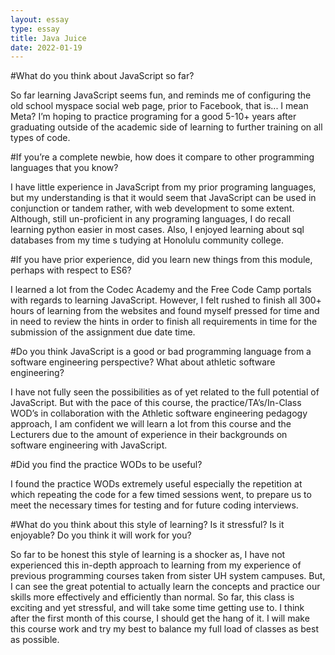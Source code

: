 ```yaml
---
layout: essay
type: essay
title: Java Juice
date: 2022-01-19
---
```





#What do you think about JavaScript so far? 

So far learning JavaScript seems fun, and reminds me of configuring the old school myspace social web 
    page, prior to Facebook, that is... I mean Meta? I’m hoping to practice programing for a good 5-10+ years after graduating outside 
    of the academic side of learning to further training on all types of code.

#If you’re a complete newbie, how does it compare to other programming languages that you 
know? 

I have little experience in JavaScript from my prior programing languages, but my understanding is that it would seem that 
    JavaScript can be used in conjunction or tandem rather, with web development to some extent. Although, still un-proficient in any 
    programing languages, I do recall learning python easier in most cases. Also, I enjoyed learning about sql databases from my time s
    tudying at Honolulu community college.

#If you have prior experience, did you learn new things from this module, perhaps with 
respect to ES6? 

I learned a lot from the Codec Academy and the Free Code Camp portals with regards to learning JavaScript. However, I felt rushed 
    to finish all 300+ hours of learning from the websites and found myself pressed for time and in need to review the hints in order to 
    finish all requirements in time for the submission of the assignment due date time. 

#Do you think JavaScript is a good or bad programming language from a software engineering 
perspective? What about athletic software engineering? 

I have not fully seen the possibilities as of yet related to the full potential of JavaScript. But with the pace of this course, 
    the practice/TA’s/In-Class WOD’s in collaboration with the Athletic software engineering pedagogy approach, I am confident we will 
    learn a lot from this course and the Lecturers due to the amount of experience in their backgrounds on software engineering with 
    JavaScript. 

#Did you find the practice WODs to be useful? 

I found the practice WODs extremely useful especially the repetition at which repeating the code for a 
    few timed sessions went, to prepare us to meet the necessary times for testing and for future coding interviews. 

#What do you think about this style of learning? Is it stressful? Is it enjoyable? Do you 
think it will work for you?

So far to be honest this style of learning is a shocker as, I have not experienced this in-depth approach to learning from my 
    experience of previous programming courses taken from sister UH system campuses. But, I can see the great potential to actually 
    learn the concepts and practice our skills more effectively and efficiently than normal. So far, this class is exciting and yet 
    stressful, and will take some time getting use to. I think after the first month of this course, I should get the hang of it. I will 
    make this course work and try my best to balance my full load of classes as best as possible. 

